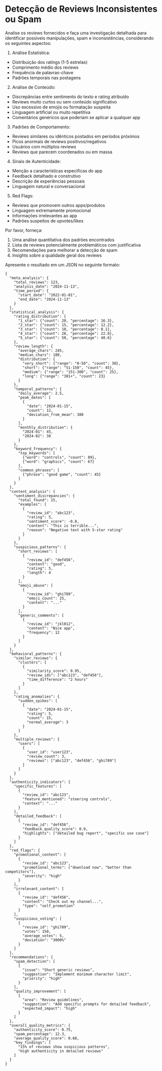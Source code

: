 # Detecção de Reviews Inconsistentes ou Spam

Analise os reviews fornecidos e faça uma investigação detalhada para identificar possíveis manipulações, spam e inconsistências, considerando os seguintes aspectos:

1. Análise Estatística:
- Distribuição dos ratings (1-5 estrelas)
- Comprimento médio dos reviews
- Frequência de palavras-chave
- Padrões temporais nas postagens

2. Análise de Conteúdo:
- Discrepâncias entre sentimento do texto e rating atribuído
- Reviews muito curtos ou sem conteúdo significativo
- Uso excessivo de emojis ou formatação suspeita
- Linguagem artificial ou muito repetitiva
- Comentários genéricos que poderiam se aplicar a qualquer app

3. Padrões de Comportamento:
- Reviews similares ou idênticos postados em períodos próximos
- Picos anormais de reviews positivos/negativos
- Usuários com múltiplos reviews
- Reviews que parecem coordenados ou em massa

4. Sinais de Autenticidade:
- Menção a características específicas do app
- Feedback detalhado e construtivo
- Descrição de experiências pessoais
- Linguagem natural e conversacional

5. Red Flags:
- Reviews que promovem outros apps/produtos
- Linguagem extremamente promocional
- Informações irrelevantes ao app
- Padrões suspeitos de upvotes/likes

Por favor, forneça:
1. Uma análise quantitativa dos padrões encontrados
2. Lista de reviews potencialmente problemáticos com justificativa
3. Recomendações para melhorar a detecção de spam
4. Insights sobre a qualidade geral dos reviews

Apresente o resultado em um JSON no seguinte formato:

```
{
  "meta_analysis": {
    "total_reviews": 123,
    "analysis_date": "2024-11-13",
    "time_period": {
      "start_date": "2022-01-01",
      "end_date": "2024-11-13"
    }
  },
  "statistical_analysis": {
    "rating_distribution": {
      "1_star": {"count": 20, "percentage": 16.3},
      "2_star": {"count": 15, "percentage": 12.2},
      "3_star": {"count": 10, "percentage": 8.1},
      "4_star": {"count": 28, "percentage": 22.8},
      "5_star": {"count": 50, "percentage": 40.6}
    },
    "review_length": {
      "average_chars": 245,
      "median_chars": 180,
      "distribution": {
        "very_short": {"range": "0-50", "count": 30},
        "short": {"range": "51-150", "count": 45},
        "medium": {"range": "151-300", "count": 25},
        "long": {"range": "301+", "count": 23}
      }
    },
    "temporal_patterns": {
      "daily_average": 2.5,
      "peak_dates": [
        {
          "date": "2024-01-15",
          "count": 12,
          "deviation_from_mean": 380
        }
      ],
      "monthly_distribution": {
        "2024-01": 45,
        "2024-02": 38
      }
    },
    "keyword_frequency": {
      "top_keywords": [
        {"word": "controls", "count": 89},
        {"word": "graphics", "count": 67}
      ],
      "common_phrases": [
        {"phrase": "good game", "count": 45}
      ]
    }
  },
  "content_analysis": {
    "sentiment_discrepancies": {
      "total_found": 15,
      "examples": [
        {
          "review_id": "abc123",
          "rating": 5,
          "sentiment_score": -0.8,
          "content": "This is terrible...",
          "reason": "Negative text with 5-star rating"
        }
      ]
    },
    "suspicious_patterns": {
      "short_reviews": [
        {
          "review_id": "def456",
          "content": "good",
          "rating": 5,
          "length": 4
        }
      ],
      "emoji_abuse": [
        {
          "review_id": "ghi789",
          "emoji_count": 25,
          "content": "..."
        }
      ],
      "generic_comments": [
        {
          "review_id": "jkl012",
          "content": "Nice app",
          "frequency": 12
        }
      ]
    }
  },
  "behavioral_patterns": {
    "similar_reviews": {
      "clusters": [
        {
          "similarity_score": 0.95,
          "review_ids": ["abc123", "def456"],
          "time_difference": "2 hours"
        }
      ]
    },
    "rating_anomalies": {
      "sudden_spikes": [
        {
          "date": "2024-01-15",
          "rating": 5,
          "count": 15,
          "normal_average": 3
        }
      ]
    },
    "multiple_reviews": {
      "users": [
        {
          "user_id": "user123",
          "review_count": 3,
          "reviews": ["abc123", "def456", "ghi789"]
        }
      ]
    }
  },
  "authenticity_indicators": {
    "specific_features": [
      {
        "review_id": "abc123",
        "feature_mentioned": "steering controls",
        "context": "..."
      }
    ],
    "detailed_feedback": [
      {
        "review_id": "def456",
        "feedback_quality_score": 0.9,
        "highlights": ["detailed bug report", "specific use case"]
      }
    ]
  },
  "red_flags": {
    "promotional_content": [
      {
        "review_id": "abc123",
        "promotional_terms": ["download now", "better than competitors"],
        "severity": "high"
      }
    ],
    "irrelevant_content": [
      {
        "review_id": "def456",
        "content": "Check out my channel...",
        "type": "self_promotion"
      }
    ],
    "suspicious_voting": [
      {
        "review_id": "ghi789",
        "votes": 150,
        "average_votes": 5,
        "deviation": "3000%"
      }
    ]
  },
  "recommendations": {
    "spam_detection": [
      {
        "issue": "Short generic reviews",
        "suggestion": "Implement minimum character limit",
        "priority": "high"
      }
    ],
    "quality_improvement": [
      {
        "area": "Review guidelines",
        "suggestion": "Add specific prompts for detailed feedback",
        "expected_impact": "high"
      }
    ]
  },
  "overall_quality_metrics": {
    "authenticity_score": 0.75,
    "spam_percentage": 12.3,
    "average_quality_score": 0.68,
    "key_findings": [
      "15% of reviews show suspicious patterns",
      "High authenticity in detailed reviews"
    ]
  }
}
```
